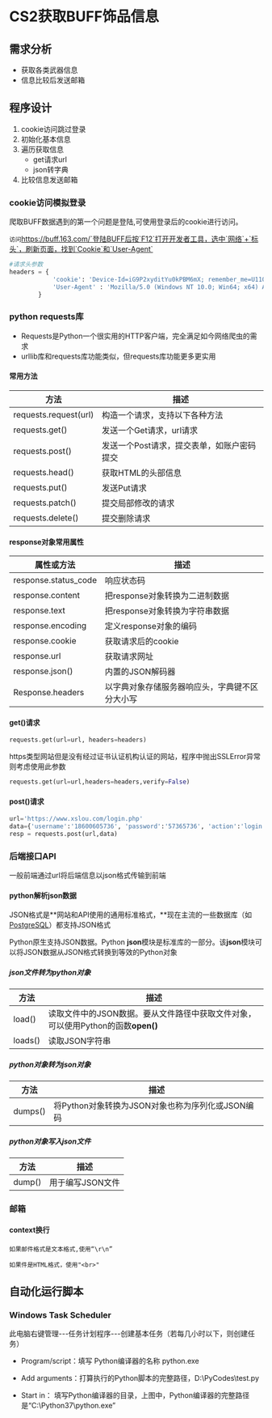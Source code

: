 # CS2获取BUFF饰品信息

## 需求分析

- 获取各类武器信息
- 信息比较后发送邮箱

## 程序设计

1. cookie访问跳过登录
2. 初始化基本信息
3. 遍历获取信息
   - get请求url
   - json转字典
5. 比较信息发送邮箱

### cookie访问模拟登录

爬取BUFF数据遇到的第一个问题是登陆,可使用登录后的cookie进行访问。

`访问`https://buff.163.com/`登陆BUFF后按`F12`打开开发者工具，选中`网络`+`标头`，刷新页面，找到`Cookie`和`User-Agent`

```python
#请求头参数
headers = {
            'cookie': 'Device-Id=iG9P2xyditYu0kPBM6mX; remember_me=U1103958728|HDsN8zFOkJECNcIDi1R6cGVn43ruvcaO; session=1-xRg3_oUho46brZwAOVjI5ERMCODw5EoilROla19pZ3cV2030275984; Locale-Supported=zh-Hans; game=csgo; csrf_token=IjQ4MTA2YjFlYWU0MzBiYWUxYWVkNTJlNTRhMmUxMjZkMGNkYTY0MjEi.GMBx_A.T31wz74TyCJh1rsU8C1USPjiWuY',
            'User-Agent' : 'Mozilla/5.0 (Windows NT 10.0; Win64; x64) AppleWebKit/537.36 (KHTML, like Gecko) Chrome/122.0.0.0 Safari/537.36'
        }
```

### python requests库

- Requests是Python一个很实用的HTTP客户端，完全满足如今网络爬虫的需求
- urllib库和requests库功能类似，但requests库功能更多更实用

#### 常用方法

| 方法                  | 描述                                       |
| --------------------- | ------------------------------------------ |
| requests.request(url) | 构造一个请求，支持以下各种方法             |
| requests.get()        | 发送一个Get请求，url请求                   |
| requests.post()       | 发送一个Post请求，提交表单，如账户密码提交 |
| requests.head()       | 获取HTML的头部信息                         |
| requests.put()        | 发送Put请求                                |
| requests.patch()      | 提交局部修改的请求                         |
| requests.delete()     | 提交删除请求                               |

#### response对象常用属性

| 属性或方法           | 描述                                           |
| -------------------- | ---------------------------------------------- |
| response.status_code | 响应状态码                                     |
| response.content     | 把response对象转换为二进制数据                 |
| response.text        | 把response对象转换为字符串数据                 |
| response.encoding    | 定义response对象的编码                         |
| response.cookie      | 获取请求后的cookie                             |
| response.url         | 获取请求网址                                   |
| response.json()      | 内置的JSON解码器                               |
| Response.headers     | 以字典对象存储服务器响应头，字典键不区分大小写 |

#### get()请求

```python
requests.get(url=url, headers=headers)
```

https类型网站但是没有经过证书认证机构认证的网站，程序中抛出SSLError异常则考虑使用此参数

```python
requests.get(url=url,headers=headers,verify=False)
```

#### post()请求

```python
url='https://www.xslou.com/login.php'
data={'username':'18600605736', 'password':'57365736', 'action':'login'}
resp = requests.post(url,data)
```

### 后端接口API

一般前端通过url将后端信息以json格式传输到前端

#### python解析json数据

JSON格式是**网站和API使用的通用标准格式，**现在主流的一些数据库（如[PostgreSQL](https://so.csdn.net/so/search?q=PostgreSQL&spm=1001.2101.3001.7020)）都支持JSON格式

Python原生支持JSON数据。Python **json**模块是标准库的一部分。该**json**模块可以将JSON数据从JSON格式转换到等效的Python对象

##### json文件转为python对象

| 方法    | 描述                                                         |
| ------- | ------------------------------------------------------------ |
| load()  | 读取文件中的JSON数据。要从文件路径中获取文件对象，可以使用Python的函数**open()** |
| loads() | 读取JSON字符串                                               |

##### python对象转为json对象

| 方法    | 描述                                             |
| ------- | ------------------------------------------------ |
| dumps() | 将Python对象转换为JSON对象也称为序列化或JSON编码 |

##### python对象写入json文件

| 方法   | 描述             |
| ------ | ---------------- |
| dump() | 用于编写JSON文件 |

### 邮箱

#### context换行

`如果邮件格式是文本格式,使用“\r\n”`

`如果件是HTML格式，使用"<br>"`

## 自动化运行脚本

### Windows Task Scheduler

此电脑右键管理---任务计划程序---创建基本任务（若每几小时以下，则创建任务）

- Program/script：填写 Python编译器的名称 python.exe

- Add arguments：打算执行的Python脚本的完整路径，D:\PyCodes\test.py
- Start in： 填写Python编译器的目录，上图中，Python编译器的完整路径是“C:\Python37\\python.exe”